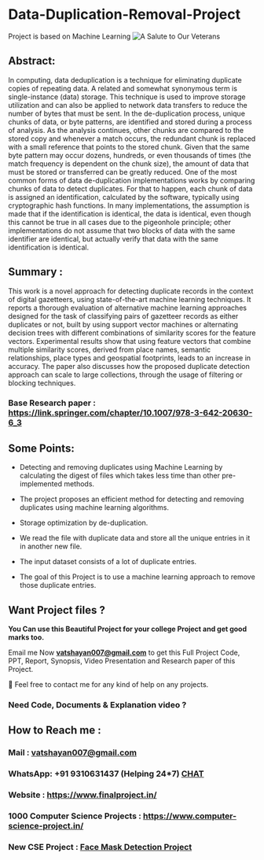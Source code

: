# Data-Duplication-Removal-Project


Project is based on Machine Learning
![A Salute to Our Veterans](https://user-images.githubusercontent.com/28294942/139524192-b4379891-963b-4c8a-914f-b726a24009cb.png)


## Abstract: 
In computing, data deduplication is a technique for eliminating duplicate copies of repeating data. A related and somewhat synonymous term is single-instance (data) storage. This technique is used to improve storage utilization and can also be applied to network data transfers to reduce the number of bytes that must be sent. In the de-duplication process, unique chunks of data, or byte patterns, are identified and stored during a process of analysis. As the analysis continues, other chunks are compared to the stored copy and whenever a match occurs, the redundant chunk is replaced with a small reference that points to the stored chunk. Given that the same byte pattern may occur dozens, hundreds, or even thousands of times (the match frequency is dependent on the chunk size), the amount of data that must be stored or transferred can be greatly reduced. One of the most common forms of data de-duplication implementations works by comparing chunks of data to detect duplicates. For that to happen, each chunk of data is assigned an identification, calculated by the software, typically using cryptographic hash functions. In many implementations, the assumption is made that if the identification is identical, the data is identical, even though this cannot be true in all cases due to the pigeonhole principle; other implementations do not assume that two blocks of data with the same identifier are identical, but actually verify that data with the same identification is identical. 

## Summary :
This work is a novel approach for detecting duplicate records in the context of digital gazetteers, using state-of-the-art machine learning techniques. It reports a thorough evaluation of alternative machine learning approaches designed for the task of classifying pairs of gazetteer records as either duplicates or not, built by using support vector machines or alternating decision trees with different combinations of similarity scores for the feature vectors. Experimental results show that using feature vectors that combine multiple similarity scores, derived from place names, semantic relationships, place types and geospatial footprints, leads to an increase in accuracy. The paper also discusses how the proposed duplicate detection approach can scale to large collections, through the usage of filtering or blocking techniques.

### Base Research paper : https://link.springer.com/chapter/10.1007/978-3-642-20630-6_3

## Some Points:

-	Detecting and removing duplicates using Machine Learning by calculating the digest of files which takes less time than other pre-implemented methods. 

-	The project proposes an efficient method for detecting and removing duplicates using machine learning algorithms.

-	Storage optimization by de-duplication.

-	We read the file with duplicate data and store all the unique entries in it in another new file.

-	The input dataset consists of a lot of duplicate entries.

- The goal of this Project is to use a machine learning approach to remove those duplicate entries.

## Want Project files ? 

**You Can use this Beautiful Project for your college Project and get good marks too.**

Email me Now **vatshayan007@gmail.com** to get this Full Project Code, PPT, Report, Synopsis, Video Presentation and Research paper of this Project.

💌 Feel free to contact me for any kind of help on any projects.

### Need Code, Documents & Explanation video ? 

## How to Reach me :

### Mail : vatshayan007@gmail.com 

### WhatsApp: **+91 9310631437** (Helping 24*7) **[CHAT](https://wa.me/message/CHWN2AHCPMAZK1)** 

### Website : https://www.finalproject.in/

### 1000 Computer Science Projects : https://www.computer-science-project.in/

### New CSE Project : [Face Mask Detection Project](https://github.com/Vatshayan/Face-Mask-Detection-Project)


